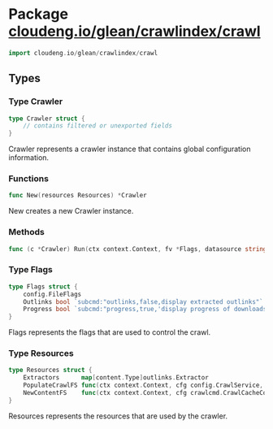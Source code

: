 # Package [cloudeng.io/glean/crawlindex/crawl](https://pkg.go.dev/cloudeng.io/glean/crawlindex/crawl?tab=doc)

```go
import cloudeng.io/glean/crawlindex/crawl
```


## Types
### Type Crawler
```go
type Crawler struct {
	// contains filtered or unexported fields
}
```
Crawler represents a crawler instance that contains global configuration
information.

### Functions

```go
func New(resources Resources) *Crawler
```
New creates a new Crawler instance.



### Methods

```go
func (c *Crawler) Run(ctx context.Context, fv *Flags, datasource string) error
```




### Type Flags
```go
type Flags struct {
	config.FileFlags
	Outlinks bool `subcmd:"outlinks,false,display extracted outlinks"`
	Progress bool `subcmd:"progress,true,'display progress of downloads'"`
}
```
Flags represents the flags that are used to control the crawl.


### Type Resources
```go
type Resources struct {
	Extractors      map[content.Type]outlinks.Extractor
	PopulateCrawlFS func(ctx context.Context, cfg config.CrawlService, factories map[string]crawlcmd.FSFactory) error
	NewContentFS    func(ctx context.Context, cfg crawlcmd.CrawlCacheConfig) (content.FS, error)
}
```
Resources represents the resources that are used by the crawler.





